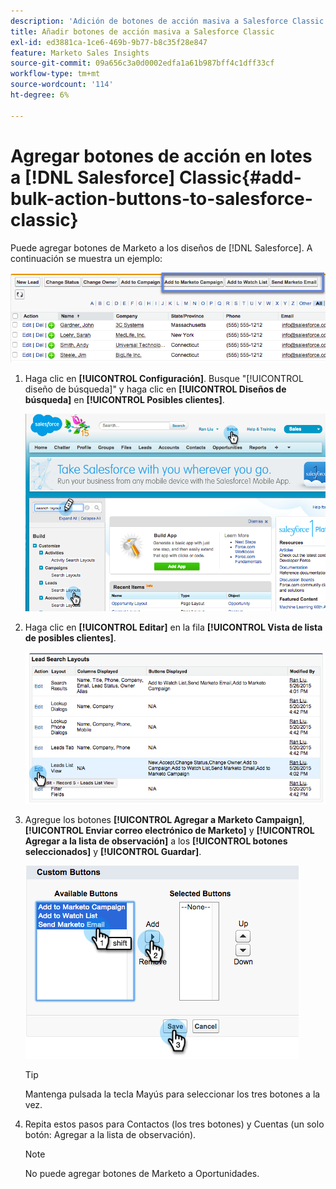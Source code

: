 ```yaml
---
description: 'Adición de botones de acción masiva a Salesforce Classic: documentos de Marketo, documentación del producto'
title: Añadir botones de acción masiva a Salesforce Classic
exl-id: ed3881ca-1ce6-469b-9b77-b8c35f28e847
feature: Marketo Sales Insights
source-git-commit: 09a656c3a0d0002edfa1a61b987bff4c1dff33cf
workflow-type: tm+mt
source-wordcount: '114'
ht-degree: 6%

---
```


# Agregar botones de acción en lotes a [!DNL Salesforce] Classic{#add-bulk-action-buttons-to-salesforce-classic}

Puede agregar botones de Marketo a los diseños de [!DNL Salesforce]. A continuación se muestra un ejemplo:

![](assets/add-bulk-action-buttons-to-salesforce-classic-1.png)

1. Haga clic en **[!UICONTROL Configuración]**. Busque &quot;[!UICONTROL diseño de búsqueda]&quot; y haga clic en **[!UICONTROL Diseños de búsqueda]** en **[!UICONTROL Posibles clientes]**.

   ![](assets/add-bulk-action-buttons-to-salesforce-classic-2.png)

1. Haga clic en **[!UICONTROL Editar]** en la fila **[!UICONTROL Vista de lista de posibles clientes]**.

   ![](assets/add-bulk-action-buttons-to-salesforce-classic-3.png)

1. Agregue los botones **[!UICONTROL Agregar a Marketo Campaign]**, **[!UICONTROL Enviar correo electrónico de Marketo]** y **[!UICONTROL Agregar a la lista de observación]** a los **[!UICONTROL botones seleccionados]** y **[!UICONTROL Guardar]**.

   ![](assets/add-bulk-action-buttons-to-salesforce-classic-4.png)

   >[!TIP]
   >
   >Mantenga pulsada la tecla Mayús para seleccionar los tres botones a la vez.

1. Repita estos pasos para Contactos (los tres botones) y Cuentas (un solo botón: Agregar a la lista de observación).

   >[!NOTE]
   >
   >No puede agregar botones de Marketo a Oportunidades.
